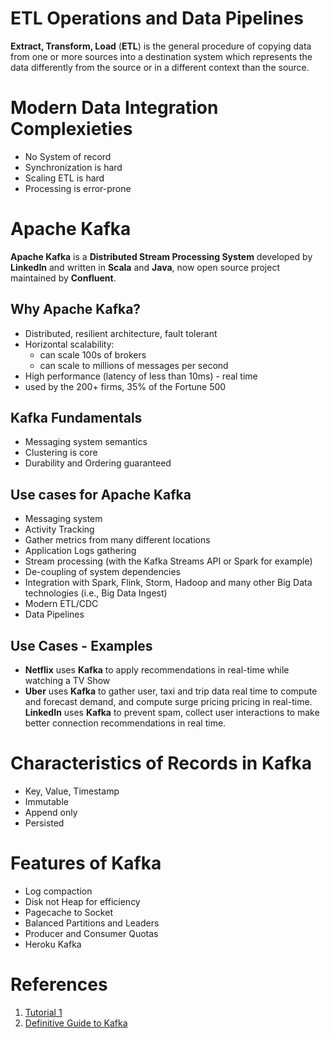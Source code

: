 # ETL Operations and Data Pipelines
__Extract, Transform, Load__ (__ETL__) is the general procedure of copying data from one or more sources into a destination system which represents the data differently from the source or in a different context than the source.
# Modern Data Integration Complexieties
* No System of record
* Synchronization is hard
* Scaling ETL is hard
* Processing is error-prone
# Apache Kafka
__Apache Kafka__ is a __Distributed Stream Processing System__ developed by __LinkedIn__ and written in __Scala__ and __Java__, now open source project maintained by __Confluent__.
## Why Apache Kafka?
* Distributed, resilient architecture, fault tolerant
* Horizontal scalability:
    - can scale 100s of brokers
    - can scale to millions of messages per second
* High performance (latency of less than 10ms) - real time
* used by the 200+ firms, 35% of the Fortune 500 
## Kafka Fundamentals
* Messaging system semantics
* Clustering is core
* Durability and Ordering guaranteed
## Use cases for Apache Kafka
* Messaging system
* Activity Tracking
* Gather metrics from many different locations
* Application Logs gathering
* Stream processing (with the Kafka Streams API or Spark for example)
* De-coupling of system dependencies
* Integration with Spark, Flink, Storm, Hadoop and many other Big Data technologies (i.e., Big Data Ingest)
* Modern ETL/CDC
* Data Pipelines

## Use Cases - Examples
* __Netflix__ uses __Kafka__ to apply recommendations in real-time while watching a TV Show
* __Uber__ uses __Kafka__ to gather user, taxi and trip data real time to compute and forecast demand, and compute surge pricing pricing in real-time.
__LinkedIn__ uses __Kafka__ to prevent spam, collect user interactions to make better connection recommendations in real time.

# Characteristics of Records in Kafka
* Key, Value, Timestamp
* Immutable 
* Append only
* Persisted

# Features of Kafka
* Log compaction
* Disk not Heap for efficiency
* Pagecache to Socket
* Balanced Partitions and Leaders
* Producer and Consumer Quotas
* Heroku Kafka

# References
1. [Tutorial 1](https://www.youtube.com/watch?v=UEg40Te8pnE)
2. [Definitive Guide to Kafka](https://www.confluent.io/resources/kafka-the-definitive-guide-v2/?utm_source=Drift&utm_medium=Digital&utm_campaign=General)